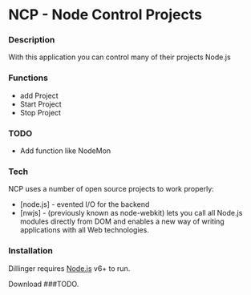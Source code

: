 # NCP - Node Control Projects
### Description
With this application you can control many of their projects Node.js
### Functions
 - add Project
 - Start Project
 - Stop Project
### TODO
- Add function like NodeMon

### Tech

NCP uses a number of open source projects to work properly:

* [node.js] - evented I/O for the backend
* [nwjs] - (previously known as node-webkit) lets you call all Node.js modules directly from DOM and enables a new way of writing applications with all Web technologies.


### Installation

Dillinger requires [Node.js](https://nodejs.org/) v6+ to run.

Download ###TODO.
